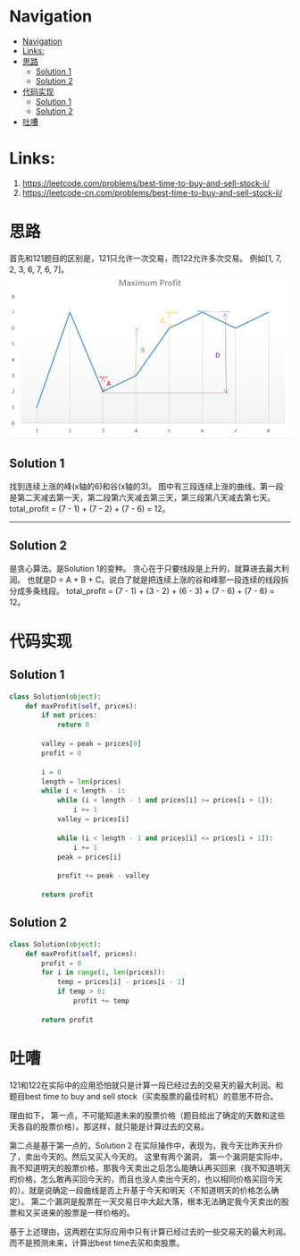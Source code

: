 # Navigation
- [Navigation](#navigation)
- [Links:](#links)
- [思路](#%e6%80%9d%e8%b7%af)
  - [Solution 1](#solution-1)
  - [Solution 2](#solution-2)
- [代码实现](#%e4%bb%a3%e7%a0%81%e5%ae%9e%e7%8e%b0)
  - [Solution 1](#solution-1-1)
  - [Solution 2](#solution-2-1)
- [吐嘈](#%e5%90%90%e5%98%88)


# Links:
1. https://leetcode.com/problems/best-time-to-buy-and-sell-stock-ii/
2. https://leetcode-cn.com/problems/best-time-to-buy-and-sell-stock-ii/


# 思路
首先和121题目的区别是，121只允许一次交易，而122允许多次交易。
例如[1, 7, 2, 3, 6, 7, 6, 7]。
![0122_1.png](./assets/0122_1.png)
## Solution 1
找到连续上涨的峰(x轴的6)和谷(x轴的3)。
图中有三段连续上涨的曲线，第一段是第二天减去第一天，第二段第六天减去第三天，第三段第八天减去第七天。 
total_profit = (7 - 1) + (7 - 2) + (7 - 6) = 12。

---
## Solution 2
是贪心算法。是Solution 1的变种。
贪心在于只要线段是上升的，就算进去最大利润。
也就是D = A + B + C。说白了就是把连续上涨的谷和峰那一段连续的线段拆分成多条线段。 
total_profit = (7 - 1) + (3 - 2) + (6 - 3) + (7 - 6) + (7 - 6) = 12。 

# 代码实现
## Solution 1
```python
class Solution(object):
    def maxProfit(self, prices):
        if not prices:
            return 0
        
        valley = peak = prices[0]
        profit = 0

        i = 0
        length = len(prices)
        while i < length - 1:
            while (i < length - 1 and prices[i] >= prices[i + 1]):
                i += 1
            valley = prices[i]

            while (i < length - 1 and prices[i] <= prices[i + 1]):
                i += 1
            peak = prices[i]

            profit += peak - valley

        return profit
```

## Solution 2
```python
class Solution(object):
    def maxProfit(self, prices):
        profit = 0
        for i in range(1, len(prices)):
            temp = prices[i] - prices[i - 1]
            if temp > 0:
                profit += temp

        return profit
```




# 吐嘈
121和122在实际中的应用恐怕就只是计算一段已经过去的交易天的最大利润。和题目best time to buy and sell stock（买卖股票的最佳时机）的意思不符合。

理由如下，
第一点，不可能知道未来的股票价格（题目给出了确定的天数和这些天各自的股票价格）。那这样，就只能是计算过去的交易。

第二点是基于第一点的，Solution 2 在实际操作中，表现为，我今天比昨天升价了，卖出今天的。然后又买入今天的。
这里有两个漏洞，
第一个漏洞是实际中，我不知道明天的股票价格，那我今天卖出之后怎么能确认再买回来（我不知道明天的价格，怎么敢再买回今天的，而且也没人卖出今天的，也以相同价格买回今天的）。就是说确定一段曲线是否上升基于今天和明天（不知道明天的价格怎么确定）。
第二个漏洞是股票在一天交易日中大起大落，根本无法确定我今天卖出的股票和又买进来的股票是一样价格的。

基于上述理由，这两题在实际应用中只有计算已经过去的一些交易天的最大利润。而不是预测未来，计算出best time去买和卖股票。